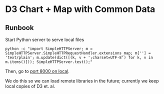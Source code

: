 # D3 Chart + Map with Common Data

## Runbook

Start Python server to serve local files

	python -c "import SimpleHTTPServer; m = SimpleHTTPServer.SimpleHTTPRequestHandler.extensions_map; m[''] = 'text/plain'; m.update(dict([(k, v + ';charset=UTF-8') for k, v in m.items()])); SimpleHTTPServer.test();"

Then, go to [port 8000 on local](hosthttp://localhost:8000/index.html).

We do this so we can load remote libraries in the future; currently we keep local copies of D3 et. al.